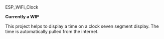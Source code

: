 ESP_WiFi_Clock

**Currently a WIP**

This project helps to display a time on a clock seven segment display. The time is automatically pulled from the internet.
